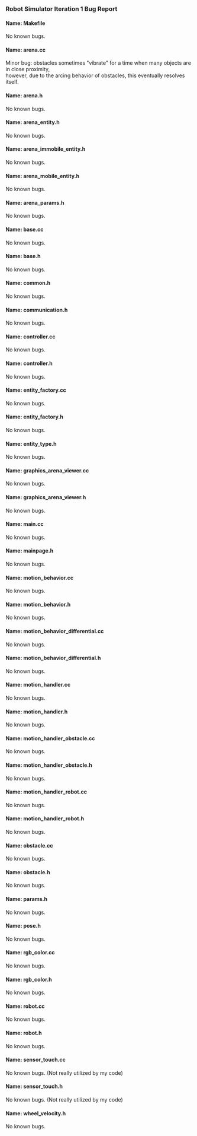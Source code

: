 ### Robot Simulator Iteration 1 Bug Report

#### Name: Makefile
No known bugs.
#### Name: arena.cc
Minor bug: obstacles sometimes "vibrate" for a time when many objects are in close proximity, <br>
however, due to the arcing behavior of obstacles, this eventually resolves itself.
#### Name: arena.h
No known bugs.
#### Name: arena_entity.h
No known bugs.
#### Name: arena_immobile_entity.h
No known bugs.
#### Name: arena_mobile_entity.h
No known bugs.
#### Name: arena_params.h
No known bugs.
#### Name: base.cc
No known bugs.
#### Name: base.h
No known bugs.
#### Name: common.h
No known bugs.
#### Name: communication.h
No known bugs.
#### Name: controller.cc
No known bugs.
#### Name: controller.h
No known bugs.
#### Name: entity_factory.cc
No known bugs.
#### Name: entity_factory.h
No known bugs.
#### Name: entity_type.h
No known bugs.
#### Name: graphics_arena_viewer.cc
No known bugs.
#### Name: graphics_arena_viewer.h
No known bugs.
#### Name: main.cc
No known bugs.
#### Name: mainpage.h
No known bugs.
#### Name: motion_behavior.cc
No known bugs.
#### Name: motion_behavior.h
No known bugs.
#### Name: motion_behavior_differential.cc
No known bugs.
#### Name: motion_behavior_differential.h
No known bugs.
#### Name: motion_handler.cc
No known bugs.
#### Name: motion_handler.h
No known bugs.
#### Name: motion_handler_obstacle.cc
No known bugs.
#### Name: motion_handler_obstacle.h
No known bugs.
#### Name: motion_handler_robot.cc
No known bugs.
#### Name: motion_handler_robot.h
No known bugs.
#### Name: obstacle.cc
No known bugs.
#### Name: obstacle.h
No known bugs.
#### Name: params.h
No known bugs.
#### Name: pose.h
No known bugs.
#### Name: rgb_color.cc
No known bugs.
#### Name: rgb_color.h
No known bugs.
#### Name: robot.cc
No known bugs.
#### Name: robot.h
No known bugs.
#### Name: sensor_touch.cc
No known bugs. (Not really utilized by my code)
#### Name: sensor_touch.h
No known bugs. (Not really utilized by my code)
#### Name: wheel_velocity.h
No known bugs.

